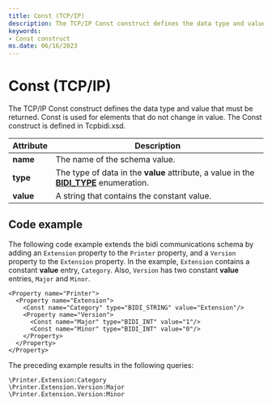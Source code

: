 ```yaml
---
title: Const (TCP/IP)
description: The TCP/IP Const construct defines the data type and value that must be returned.
keywords:
- Const construct
ms.date: 06/16/2023
---
```


# Const (TCP/IP)

The TCP/IP Const construct defines the data type and value that must be returned. Const is used for elements that do not change in value. The Const construct is defined in Tcpbidi.xsd.

| Attribute | Description |
|--|--|
| **name** | The name of the schema value. |
| **type** | The type of data in the **value** attribute, a value in the [**BIDI_TYPE**](/windows-hardware/drivers/ddi/winspool/ne-winspool-bidi_type) enumeration. |
| **value** | A string that contains the constant value. |

## Code example

The following code example extends the bidi communications schema by adding an `Extension` property to the `Printer` property, and a `Version` property to the `Extension` property. In the example, `Extension` contains a constant **value** entry, `Category`. Also, `Version` has two constant **value** entries, `Major` and `Minor`.

```syntax
<Property name="Printer">
  <Property name="Extension">
    <Const name="Category" type="BIDI_STRING" value="Extension"/>
    <Property name="Version">
      <Const name="Major" type="BIDI_INT" value="1"/>
      <Const name="Minor" type="BIDI_INT" value="0"/>
    </Property>
  </Property>
</Property>
```

The preceding example results in the following queries:

```output
\Printer.Extension:Category
\Printer.Extension.Version:Major
\Printer.Extension.Version:Minor
```
